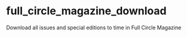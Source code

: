 full_circle_magazine_download
=============================

Download all issues and special editions to time in Full Circle Magazine